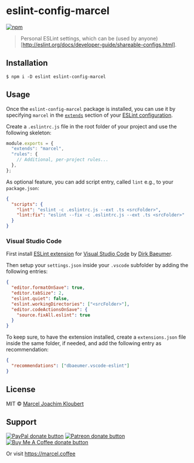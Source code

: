 # eslint-config-marcel

[![npm](https://img.shields.io/npm/v/eslint-config-marcel.svg)](https://www.npmjs.com/package/eslint-config-marcel)

> Personal ESLint settings, which can be (used by anyone)[http://eslint.org/docs/developer-guide/shareable-configs.html].

## Installation

```
$ npm i -D eslint eslint-config-marcel
```

## Usage

Once the `eslint-config-marcel` package is installed, you can use it by specifying `marcel` in the [`extends`](http://eslint.org/docs/user-guide/configuring#extending-configuration-files) section of your [ESLint configuration](http://eslint.org/docs/user-guide/configuring).

Create a `.eslintrc.js` file in the root folder of your project and use the following skeleton:

```js
module.exports = {
  "extends": "marcel",
  "rules": {
    // Additional, per-project rules...
  },
};
```

As optional feature, you can add script entry, called `lint` e.g., to your `package.json`:

```json
{
  "scripts": {
    "lint": "eslint -c .eslintrc.js --ext .ts <srcFolder>",
    "lint:fix": "eslint --fix -c .eslintrc.js --ext .ts <srcFolder>"
  }
}
```

### Visual Studio Code

First install [ESLint extension](https://marketplace.visualstudio.com/items?itemName=dbaeumer.vscode-eslint) for [Visual Studio Code](https://code.visualstudio.com/) by [Dirk Baeumer](https://marketplace.visualstudio.com/publishers/dbaeumer).

Then setup your `settings.json` inside your `.vscode` subfolder by adding the following entries:

```json
{
  "editor.formatOnSave": true,
  "editor.tabSize": 2,
  "eslint.quiet": false,
  "eslint.workingDirectories": ["<srcFolder>"],
  "editor.codeActionsOnSave": {
    "source.fixAll.eslint": true
  }
}
```

To keep sure, to have the extension installed, create a `extensions.json` file inside the same folder, if needed, and add the following entry as recommendation:

```json
{
  "recommendations": ["dbaeumer.vscode-eslint"]
}
```


## License

MIT © [Marcel Joachim Kloubert](https://github.com/mkloubert)

## Support

<span class="badge-paypal"><a href="https://paypal.me/MarcelKloubert" title="Donate to this project using PayPal"><img src="https://img.shields.io/badge/paypal-donate-yellow.svg" alt="PayPal donate button" /></a></span>
<span class="badge-patreon"><a href="https://patreon.com/mkloubert" title="Donate to this project using Patreon"><img src="https://img.shields.io/badge/patreon-donate-yellow.svg" alt="Patreon donate button" /></a></span>
<span class="badge-buymeacoffee"><a href="https://buymeacoffee.com/mkloubert" title="Donate to this project using Buy Me A Coffee"><img src="https://img.shields.io/badge/buy%20me%20a%20coffee-donate-yellow.svg" alt="Buy Me A Coffee donate button" /></a></span>

Or visit https://marcel.coffee
